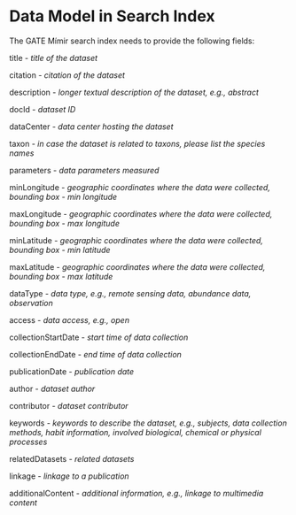 # Data Model in Search Index

The GATE Mímir search index needs to provide the following fields:

title - *title of the dataset*

citation - *citation of the dataset*

description - *longer textual description of the dataset, e.g., abstract*

docId - *dataset ID*

dataCenter - *data center hosting the dataset*

taxon - *in case the dataset is related to taxons, please list the species names*

parameters - *data parameters measured*

minLongitude - *geographic coordinates where the data were collected, bounding box - min longitude*

maxLongitude - *geographic coordinates where the data were collected, bounding box - max longitude*

minLatitude - *geographic coordinates where the data were collected, bounding box - min latitude*

maxLatitude - *geographic coordinates where the data were collected, bounding box - max latitude*

dataType - *data type, e.g., remote sensing data, abundance data, observation*

access - *data access, e.g., open*

collectionStartDate - *start time of data collection*

collectionEndDate - *end time of data collection* 

publicationDate - *publication date*

author - *dataset author*

contributor - *dataset contributor*

keywords - *keywords to describe the dataset, e.g., subjects, data collection methods, habit information, involved biological, chemical or physical processes*

relatedDatasets - *related datasets*

linkage - *linkage to a publication*

additionalContent - *additional information, e.g., linkage to multimedia content*


